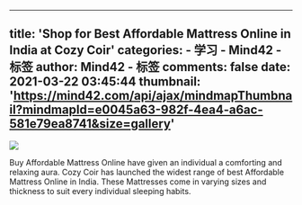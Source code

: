 
---
title: 'Shop for Best Affordable Mattress Online in India at Cozy Coir'
categories: 
    - 学习
    - Mind42 - 标签
author: Mind42 - 标签
comments: false
date: 2021-03-22 03:45:44
thumbnail: 'https://mind42.com/api/ajax/mindmapThumbnail?mindmapId=e0045a63-982f-4ea4-a6ac-581e79ea8741&size=gallery'
---

<div>   
<img src="https://mind42.com/api/ajax/mindmapThumbnail?mindmapId=e0045a63-982f-4ea4-a6ac-581e79ea8741&size=gallery" referrerpolicy="no-referrer"><p>
                    Buy Affordable Mattress Online have given an individual a comforting and relaxing aura. Cozy Coir has launched the widest range of best Affordable Mattress Online in India. These Mattresses come in varying sizes and thickness to suit every individual sleeping habits.                </p>  
</div>
            